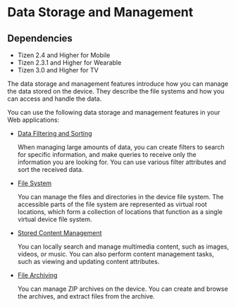 # Data Storage and Management

## Dependencies

- Tizen 2.4 and Higher for Mobile
- Tizen 2.3.1 and Higher for Wearable
- Tizen 3.0 and Higher for TV

The data storage and management features introduce how you can manage the data stored on the device. They describe the file systems and how you can access and handle the data.

You can use the following data storage and management features in your Web applications:

- [Data Filtering and Sorting](./data/data-filter-w.md)

  When managing large amounts of data, you can create filters to search for specific information, and make queries to receive only the information you are looking for. You can use various filter attributes and sort the received data.

- [File System](./data/file-system-w.md)

  You can manage the files and directories in the device file system. The accessible parts of the file system are represented as virtual root locations, which form a collection of locations that function as a single virtual device file system.

- [Stored Content Management](./data/stored-content-w.md)

  You can locally search and manage multimedia content, such as images, videos, or music. You can also perform content management tasks, such as viewing and updating content attributes.

- [File Archiving](./data/file-archiving-w.md)

  You can manage ZIP archives on the device. You can create and browse the archives, and extract files from the archive.